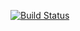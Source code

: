 [![Build Status](https://travis-ci.org/Gizra/negawatt.png?branch=7.x-1.x)](https://travis-ci.org/Gizra/negawatt)
